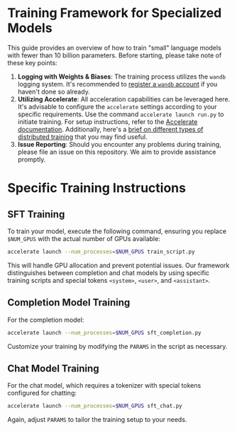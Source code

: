 # Training Framework for Specialized Models

This guide provides an overview of how to train "small" language models with fewer than 10 billion parameters. Before starting, please take note of these key points:

1. **Logging with Weights & Biases**: The training process utilizes the `wandb` logging system. It's recommended to [register a `wandb` account](https://wandb.ai/site) if you haven't done so already.
2. **Utilizing Accelerate**: All acceleration capabilities can be leveraged here. It's advisable to configure the `accelerate` settings according to your specific requirements. Use the command `accelerate launch run.py` to initiate training. For setup instructions, refer to the [Accelerate documentation](https://huggingface.co/docs/accelerate/index). Additionally, here's a [brief on different types of distributed training](https://alexchen4ai.github.io/blog/notes/Large%20Language%20Model/llm_train.html) that you may find useful.
3. **Issue Reporting**: Should you encounter any problems during training, please file an issue on this repository. We aim to provide assistance promptly.

# Specific Training Instructions

## SFT Training
To train your model, execute the following command, ensuring you replace `$NUM_GPUS` with the actual number of GPUs available:

```bash
accelerate launch --num_processes=$NUM_GPUS train_script.py
```

This will handle GPU allocation and prevent potential issues. Our framework distinguishes between completion and chat models by using specific training scripts and special tokens `<system>`, `<user>`, and `<assistant>`.

## Completion Model Training
For the completion model:
```bash
accelerate launch --num_processes=$NUM_GPUS sft_completion.py
```
Customize your training by modifying the `PARAMS` in the script as necessary.

## Chat Model Training
For the chat model, which requires a tokenizer with special tokens configured for chatting:
```bash
accelerate launch --num_processes=$NUM_GPUS sft_chat.py
```
Again, adjust `PARAMS` to tailor the training setup to your needs.

